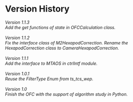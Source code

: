 # Version History

*Version 1.1.3*
<br/>
*Add the get functions of state in OFCCalculation class.*
<br/>
<br/>
*Version 1.1.2*
<br/>
*Fix the interface class of M2HexapodCorrection. Rename the HexapodCorrection class to CameraHexapodCorrection.*
<br/>
<br/>
*Version 1.1.1*
<br/>
*Add the interface to MTAOS in ctrlIntf module.*
<br/>
<br/>
*Version 1.0.1*
<br/>
*Reuse the FilterType Enum from ts_tcs_wep.*
<br/>
<br/>
*Version 1.0*
<br/>
*Finish the OFC with the support of algorithm study in Python.*
